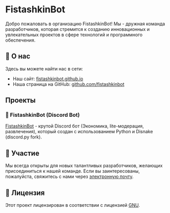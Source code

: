 # FistashkinBot

Добро пожаловать в организацию FistashkinBot! Мы - дружная команда разработчиков, которая стремится к созданию инновационных и увлекательных проектов в сфере технологий и программного обеспечения.

## 🌸 О нас

Здесь вы можете найти нас в сети:
- Наш сайт: [fistashkinbot.github.io](https://fistashkinbot.github.io)
- Наша страница на GitHub: [github.com/fistashkinbot](https://github.com/fistashkinbot)

## Проекты

### 🐒 FistashkinBot (Discord Bot)

[FistashkinBot](https://github.com/fistashkinbot/FistashkinBot-Beta) - крутой Discord бот (Экономика, lite-модерация, развлечения), который создан с использованием Python и Disnake (discord.py fork).

## 🥳 Участие
Мы всегда открыты для новых талантливых разработчиков, желающих присоединиться к нашей команде. Если вы заинтересованы, пожалуйста, свяжитесь с нами через [электронную почту](mailto:contact@fistashkinbot.com).

## 📝 Лицензия
Этот проект лицензирован в соответствии с лицензией [GNU](LICENSE).

